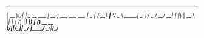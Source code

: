  ____  _     _                   ____                
| __ )(_)___| |_ _ __ ___       | __ )  ___  ___ ___ 
|  _ \| / __| __| '__/ _ \ _____|  _ \ / _ \/ __/ __|
| |_) | \__ \ |_| | | (_) |_____| |_) | (_) \__ \__ \
|____/|_|___/\__|_|  \___/      |____/ \___/|___/___/

